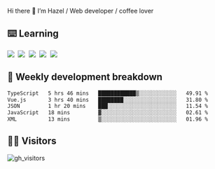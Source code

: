
Hi there 👋 I’m Hazel / Web developer / coffee lover

## ⌨️ Learning

<samp>
 <a href="https://github.com/vuejs/core"><img src="https://api.iconify.design/logos:vue.svg" /></a>
  <a href="https://github.com/vuejs/core"><img src="https://api.iconify.design/logos:react.svg" /></a>
  <a href="https://github.com/vitejs/vite"><img src="https://api.iconify.design/logos:vitejs.svg" /></a>
  <a href="https://github.com/microsoft/TypeScript"><img src="https://api.iconify.design/logos:typescript-icon.svg" /></a> 
  <a href="https://github.com/unocss/unocss"><img src="https://api.iconify.design/logos:unocss.svg" /></a>
  

</samp>


## 🦀 Weekly development breakdown

<!--START_SECTION:waka-->

```txt
TypeScript   5 hrs 46 mins   ████████████▒░░░░░░░░░░░░   49.91 %
Vue.js       3 hrs 40 mins   ████████░░░░░░░░░░░░░░░░░   31.80 %
JSON         1 hr 20 mins    ███░░░░░░░░░░░░░░░░░░░░░░   11.54 %
JavaScript   18 mins         ▓░░░░░░░░░░░░░░░░░░░░░░░░   02.61 %
XML          13 mins         ▒░░░░░░░░░░░░░░░░░░░░░░░░   01.96 %
```

<!--END_SECTION:waka-->
## 👬🏻 Visitors

![gh_visitors](https://profile-counter.glitch.me/Hazel-Lin/count.svg)

